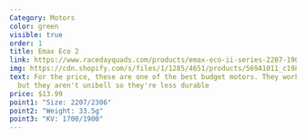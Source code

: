 ```yaml
---
Category: Motors
color: green
visible: true
order: 1
title: Emax Eco 2
link: https://www.racedayquads.com/products/emax-eco-ii-series-2207-1900kv-motor?_pos=11&_sid=7c6098b62&_ss=r
img: https://cdn.shopify.com/s/files/1/1285/4651/products/569A1011_c1986f8b-e57a-4ddc-a5ea-59fabc49d9bb_1800x1800.jpg?v=1602864968
text: For the price, these are one of the best budget motors. They work well,
  but they aren't unibell so they're less durable
price: $13.99
point1: "Size: 2207/2306"
point2: "Weight: 33.5g"
point3: "KV: 1700/1900"
---
```

